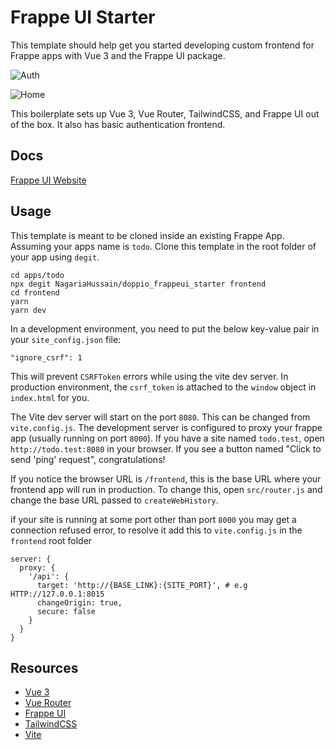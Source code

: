 # Frappe UI Starter

This template should help get you started developing custom frontend for Frappe
apps with Vue 3 and the Frappe UI package.

![Auth](https://user-images.githubusercontent.com/34810212/236846289-ac31c292-81ea-4456-be65-95773a4049be.png)

![Home](https://user-images.githubusercontent.com/34810212/236846299-fd534e2b-1c06-4f01-a4f2-91a27547cd55.png)

This boilerplate sets up Vue 3, Vue Router, TailwindCSS, and Frappe UI out of
the box. It also has basic authentication frontend.

## Docs

[Frappe UI Website](https://frappeui.com)

## Usage

This template is meant to be cloned inside an existing Frappe App. Assuming your
apps name is `todo`. Clone this template in the root folder of your app using `degit`.

```
cd apps/todo
npx degit NagariaHussain/doppio_frappeui_starter frontend
cd frontend
yarn
yarn dev
```

In a development environment, you need to put the below key-value pair in your `site_config.json` file:

```
"ignore_csrf": 1
```

This will prevent `CSRFToken` errors while using the vite dev server. In production environment, the `csrf_token` is attached to the `window` object in `index.html` for you.

The Vite dev server will start on the port `8080`. This can be changed from `vite.config.js`.
The development server is configured to proxy your frappe app (usually running on port `8000`). If you have a site named `todo.test`, open `http://todo.test:8080` in your browser. If you see a button named "Click to send 'ping' request", congratulations!

If you notice the browser URL is `/frontend`, this is the base URL where your frontend app will run in production.
To change this, open `src/router.js` and change the base URL passed to `createWebHistory`.

if your site is running at some port other than port `8000` you may get a connection refused error, to resolve it add this to `vite.config.js` in the `frontend` root folder

```
server: {
  proxy: {
    '/api': {
      target: 'http://{BASE_LINK}:{SITE_PORT}', # e.g HTTP://127.0.0.1:8015
      changeOrigin: true,
      secure: false
    }
  }
}
```

## Resources

- [Vue 3](https://v3.vuejs.org/guide/introduction.html)
- [Vue Router](https://next.router.vuejs.org/guide/)
- [Frappe UI](https://github.com/frappe/frappe-ui)
- [TailwindCSS](https://tailwindcss.com/docs/utility-first)
- [Vite](https://vitejs.dev/guide/)
